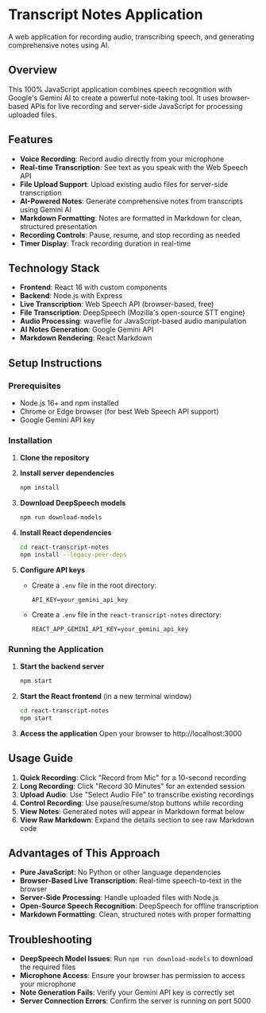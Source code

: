 # Transcript Notes Application

A web application for recording audio, transcribing speech, and generating comprehensive notes using AI.

## Overview

This 100% JavaScript application combines speech recognition with Google's Gemini AI to create a powerful note-taking tool. It uses browser-based APIs for live recording and server-side JavaScript for processing uploaded files.

## Features

- **Voice Recording**: Record audio directly from your microphone
- **Real-time Transcription**: See text as you speak with the Web Speech API
- **File Upload Support**: Upload existing audio files for server-side transcription
- **AI-Powered Notes**: Generate comprehensive notes from transcripts using Gemini AI
- **Markdown Formatting**: Notes are formatted in Markdown for clean, structured presentation
- **Recording Controls**: Pause, resume, and stop recording as needed
- **Timer Display**: Track recording duration in real-time

## Technology Stack

- **Frontend**: React 16 with custom components
- **Backend**: Node.js with Express
- **Live Transcription**: Web Speech API (browser-based, free)
- **File Transcription**: DeepSpeech (Mozilla's open-source STT engine)
- **Audio Processing**: wavefile for JavaScript-based audio manipulation
- **AI Notes Generation**: Google Gemini API
- **Markdown Rendering**: React Markdown

## Setup Instructions

### Prerequisites

- Node.js 16+ and npm installed
- Chrome or Edge browser (for best Web Speech API support)
- Google Gemini API key

### Installation

1. **Clone the repository**

2. **Install server dependencies**

   ```bash
   npm install
   ```

3. **Download DeepSpeech models**

   ```bash
   npm run download-models
   ```

4. **Install React dependencies**

   ```bash
   cd react-transcript-notes
   npm install --legacy-peer-deps
   ```

5. **Configure API keys**
   - Create a `.env` file in the root directory:
     ```
     API_KEY=your_gemini_api_key
     ```
   - Create a `.env` file in the `react-transcript-notes` directory:
     ```
     REACT_APP_GEMINI_API_KEY=your_gemini_api_key
     ```

### Running the Application

1. **Start the backend server**

   ```bash
   npm start
   ```

2. **Start the React frontend** (in a new terminal window)

   ```bash
   cd react-transcript-notes
   npm start
   ```

3. **Access the application**
   Open your browser to http://localhost:3000

## Usage Guide

1. **Quick Recording**: Click "Record from Mic" for a 10-second recording
2. **Long Recording**: Click "Record 30 Minutes" for an extended session
3. **Upload Audio**: Use "Select Audio File" to transcribe existing recordings
4. **Control Recording**: Use pause/resume/stop buttons while recording
5. **View Notes**: Generated notes will appear in Markdown format below
6. **View Raw Markdown**: Expand the details section to see raw Markdown code

## Advantages of This Approach

- **Pure JavaScript**: No Python or other language dependencies
- **Browser-Based Live Transcription**: Real-time speech-to-text in the browser
- **Server-Side Processing**: Handle uploaded files with Node.js
- **Open-Source Speech Recognition**: DeepSpeech for offline transcription
- **Markdown Formatting**: Clean, structured notes with proper formatting

## Troubleshooting

- **DeepSpeech Model Issues**: Run `npm run download-models` to download the required files
- **Microphone Access**: Ensure your browser has permission to access your microphone
- **Note Generation Fails**: Verify your Gemini API key is correctly set
- **Server Connection Errors**: Confirm the server is running on port 5000

